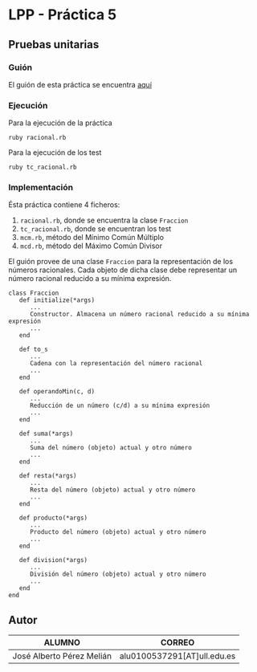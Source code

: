 # LPP - Práctica 5 #
## Pruebas unitarias ##

### Guión  
El guión de esta práctica se encuentra [aquí](https://github.com/coromoto/PruebasUnitarias)

### Ejecución
Para la ejecución de la práctica

    ruby racional.rb

Para la ejecución de los test

    ruby tc_racional.rb

### Implementación
Ésta práctica contiene 4 ficheros:
   1. `racional.rb`, donde se encuentra la clase `Fraccion`
   2. `tc_racional.rb`, donde se encuentran los test
   3. `mcm.rb`, método del Mínimo Común Múltiplo
   4. `mcd.rb`, método del Máximo Común Divisor

El guión provee de una clase `Fraccion` para la representación de los números racionales.
Cada objeto de dicha clase debe representar un número racional reducido a su mínima expresión.

    class Fraccion
       def initialize(*args)
          ...
          Constructor. Almacena un número racional reducido a su mínima expresión
          ...
       end

       def to_s
          ...
          Cadena con la representación del número racional
          ...
       end

       def operandoMin(c, d)
          ...
          Reducción de un número (c/d) a su mínima expresión
          ...
       end

       def suma(*args)
          ...
          Suma del número (objeto) actual y otro número
          ...
       end

       def resta(*args)
          ...
          Resta del número (objeto) actual y otro número
          ...
       end

       def producto(*args)
          ...
          Producto del número (objeto) actual y otro número
          ...
       end

       def division(*args)
          ...
          División del número (objeto) actual y otro número
          ...
       end
    end

Autor
-------
| ALUMNO | CORREO |
| ---------- | ---------- |
| José Alberto Pérez Melián   | alu0100537291[AT]ull.edu.es   |